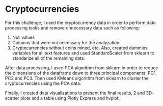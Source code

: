 # Cryptocurrencies

For this challenge, I used the cryptocurrency data in order to perform data processing tasks and remove unnecessary data such as following:
  1. Null values
  3. Columns that were not necessary for the analyzation.
  3. Cryptocurrencies without coins mined, etc.
Also, created dummies variables for all text features and used StandardScaler from sklearn to standarize all of the remaining data.

After data processing, I used PCA algorithm from sklearn in order to reduce  the dimensions of the dataframe down to three principal components: PC1, PC2 and PC3. Then used KMeans algorithm from sklearn to cluster the cryptocurrencies using the PCA data. 

Finally, I created data visualizations to present the final results, 2 and 3D- scatter plots and a table using Plotly Express and hvplot.
